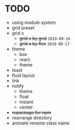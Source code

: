 # TODO

- using module system
- grid preset
- grid x
    - ~~grid x by grid~~ `2019-09-16`
    - ~~grid x by flex~~ `2019-09-17`
- theme
  - box
  - react
  - theme
- toast
- fluid layout
- link
- notify
  - theme
  - float
  - instant
  - center 
- ~~repackage for npm~~
- rearrange directory
- animate rename class name
